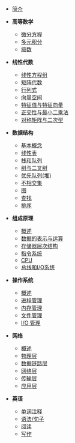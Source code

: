 - [简介](README.md)

- **高等数学**

  - [微分方程](calculus/differential-equations.md)
  - [多元积分](calculus/multiple-integration.md)
  - [级数](calculus/series.md)

- **线性代数**
  - [线性方程组](linear-algebra/linear-equations.md)
  - [矩阵代数](linear-algebra/matrix-algebra.md)
  - [行列式](linear-algebra/determinants.md)
  - [向量空间](linear-algebra/vector-spaces.md)
  - [特征值与特征向量](linear-algebra/eigenvalues-eigenvectors.md)
  - [正交性与最小二乘法](linear-algebra/orthogonality-least-squares.md)
  - [对称矩阵与二次型](linear-algebra/symmetric-metrices-quadratic-forms.md)
- **数据结构**

  - [基本概念](data-structure/concepts.md)
  - [线性表](data-structure/线性表.md)
  - [栈和队列](data-structure/stack-queue.md)
  - [树与二叉树](data-structure/tree.md)
  - [优先队列(堆)](data-structure/priority-queue-heap.md)
  - [不相交集](data-structure/disjoint-set.md)
  - [图](data-structure/graph.md)
  - [查找](data-structure/search.md)
  - [排序](data-structure/sort.md)

- **组成原理**
  - [概述](organization/overview.md)
  - [数据的表示与运算](organization/data.md)
  - [存储器层次结构](organization/memory.md)
  - [指令系统](organization/instruction.md)
  - [CPU](organization/cpu.md)
  - [总线和I/O系统](organization/bus.md)

- **操作系统**
  - [概述](os/overview.md)
  - [进程管理](os/process.md)
  - [内存管理](os/memory.md)
  - [文件管理](os/file.md)
  - [I/O 管理](os/io.md)
- **网络**
  - [概述](network/overview.md)
  - [物理层](network/physical-layer.md)
  - [数据链路层](network/data-link-layer.md)
  - [网络层](network/network-layer.md)
  - [传输层](network/transport-layer.md)
  - [应用层](network/application-layer.md)

- **英语**
  - [单词注释](english/table.md)
  - [语法/句子](english/grammar.md)
  - [阅读](english/reading.md)
  - [写作](english/writing.md)
